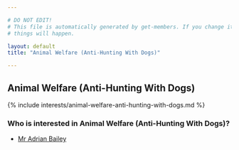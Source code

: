 ```yaml
---

# DO NOT EDIT!
# This file is automatically generated by get-members. If you change it, bad
# things will happen.

layout: default
title: "Animal Welfare (Anti-Hunting With Dogs)"

---
```


## Animal Welfare (Anti-Hunting With Dogs)

{% include interests/animal-welfare-anti-hunting-with-dogs.md %}

### Who is interested in Animal Welfare (Anti-Hunting With Dogs)?


* [Mr Adrian Bailey](/members/mr-adrian-bailey.html)
